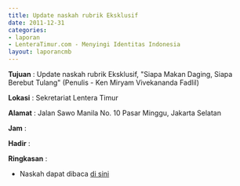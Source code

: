 ```yaml
---
title: Update naskah rubrik Eksklusif
date: 2011-12-31
categories:
- laporan
- LenteraTimur.com - Menyingi Identitas Indonesia
layout: laporancmb
---
```


**Tujuan** : Update naskah rubrik Eksklusif, "Siapa Makan Daging, Siapa Berebut Tulang" (Penulis - Ken Miryam Vivekananda Fadlil)	

**Lokasi** : Sekretariat Lentera Timur

**Alamat** : Jalan Sawo Manila No. 10 Pasar Minggu, Jakarta Selatan

**Jam** : 

**Hadir** : 

**Ringkasan** : 
* Naskah dapat dibaca [di sini](http://www.lenteratimur.com/2011/12/%E2%80%9Csiapa-makan-daging-siapa-berebut-tulang%E2%80%9D/)
